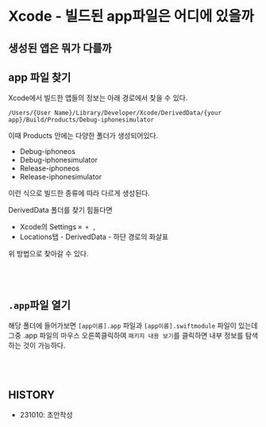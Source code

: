 # Xcode - 빌드된 app파일은 어디에 있을까

## 생성된 앱은 뭐가 다를까



## app 파일 찾기
Xcode에서 빌드한 앱들의 정보는 아래 경로에서 찾을 수 있다.

```
/Users/{User Name}/Library/Developer/Xcode/DerivedData/{your app}/Build/Products/Debug-iphonesimulator
```

이때 Products 안에는 다양한 폴더가 생성되어있다.
- Debug-iphoneos
- Debug-iphonesimulator
- Release-iphoneos
- Release-iphonesimulator

이런 식으로 빌드한 종류에 따라 다르게 생성된다.  



DerivedData 폴더를 찾기 힘들다면

- Xcode의 Settings `⌘ + ,`
- Locations탭 - DerivedData - 하단 경로의 화살표

위 방법으로 찾아갈 수 있다.

<br><br>

## `.app`파일 열기

해당 폴더에 들어가보면 `[app이름].app` 파일과 `[app이름].swiftmodule` 파일이 있는데
그중 .app 파일의 마우스 오른쪽클릭하여 `패키지 내용 보기`를 클릭하면 내부 정보를 탐색하는 것이 가능하다.   

<br><br>

## HISTORY
- 231010: 초안작성
